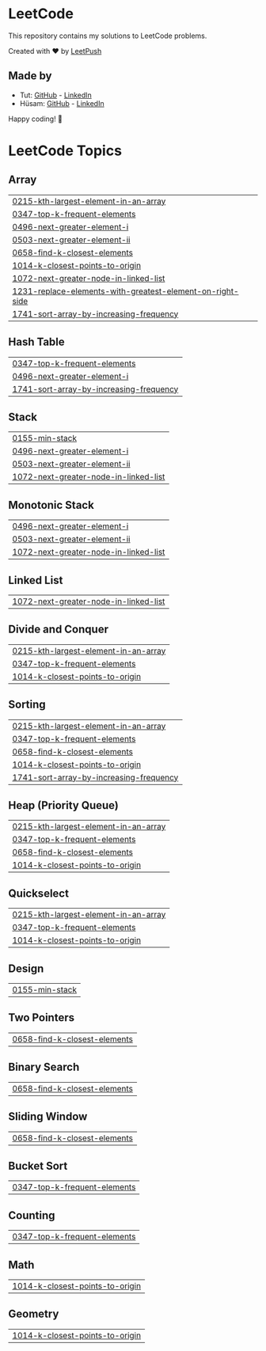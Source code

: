 # LeetCode

This repository contains my solutions to LeetCode problems.

Created with :heart: by [LeetPush](https://github.com/husamahmud/LeetPush)

 ## Made by 
 - Tut: [GitHub](https://github.com/TutTrue) - [LinkedIn](https://www.linkedin.com/in/mahmoud-hamdy-8b6825245/)
 - Hüsam: [GitHub](https://github.com/husamahmud) - [LinkedIn](https://www.linkedin.com/in/husamahmud/)

 Happy coding! 🚀
<!---LeetCode Topics Start-->
# LeetCode Topics
## Array
|  |
| ------- |
| [0215-kth-largest-element-in-an-array](https://github.com/subhang-IITD/Leetcode/tree/master/0215-kth-largest-element-in-an-array) |
| [0347-top-k-frequent-elements](https://github.com/subhang-IITD/Leetcode/tree/master/0347-top-k-frequent-elements) |
| [0496-next-greater-element-i](https://github.com/subhang-IITD/Leetcode/tree/master/0496-next-greater-element-i) |
| [0503-next-greater-element-ii](https://github.com/subhang-IITD/Leetcode/tree/master/0503-next-greater-element-ii) |
| [0658-find-k-closest-elements](https://github.com/subhang-IITD/Leetcode/tree/master/0658-find-k-closest-elements) |
| [1014-k-closest-points-to-origin](https://github.com/subhang-IITD/Leetcode/tree/master/1014-k-closest-points-to-origin) |
| [1072-next-greater-node-in-linked-list](https://github.com/subhang-IITD/Leetcode/tree/master/1072-next-greater-node-in-linked-list) |
| [1231-replace-elements-with-greatest-element-on-right-side](https://github.com/subhang-IITD/Leetcode/tree/master/1231-replace-elements-with-greatest-element-on-right-side) |
| [1741-sort-array-by-increasing-frequency](https://github.com/subhang-IITD/Leetcode/tree/master/1741-sort-array-by-increasing-frequency) |
## Hash Table
|  |
| ------- |
| [0347-top-k-frequent-elements](https://github.com/subhang-IITD/Leetcode/tree/master/0347-top-k-frequent-elements) |
| [0496-next-greater-element-i](https://github.com/subhang-IITD/Leetcode/tree/master/0496-next-greater-element-i) |
| [1741-sort-array-by-increasing-frequency](https://github.com/subhang-IITD/Leetcode/tree/master/1741-sort-array-by-increasing-frequency) |
## Stack
|  |
| ------- |
| [0155-min-stack](https://github.com/subhang-IITD/Leetcode/tree/master/0155-min-stack) |
| [0496-next-greater-element-i](https://github.com/subhang-IITD/Leetcode/tree/master/0496-next-greater-element-i) |
| [0503-next-greater-element-ii](https://github.com/subhang-IITD/Leetcode/tree/master/0503-next-greater-element-ii) |
| [1072-next-greater-node-in-linked-list](https://github.com/subhang-IITD/Leetcode/tree/master/1072-next-greater-node-in-linked-list) |
## Monotonic Stack
|  |
| ------- |
| [0496-next-greater-element-i](https://github.com/subhang-IITD/Leetcode/tree/master/0496-next-greater-element-i) |
| [0503-next-greater-element-ii](https://github.com/subhang-IITD/Leetcode/tree/master/0503-next-greater-element-ii) |
| [1072-next-greater-node-in-linked-list](https://github.com/subhang-IITD/Leetcode/tree/master/1072-next-greater-node-in-linked-list) |
## Linked List
|  |
| ------- |
| [1072-next-greater-node-in-linked-list](https://github.com/subhang-IITD/Leetcode/tree/master/1072-next-greater-node-in-linked-list) |
## Divide and Conquer
|  |
| ------- |
| [0215-kth-largest-element-in-an-array](https://github.com/subhang-IITD/Leetcode/tree/master/0215-kth-largest-element-in-an-array) |
| [0347-top-k-frequent-elements](https://github.com/subhang-IITD/Leetcode/tree/master/0347-top-k-frequent-elements) |
| [1014-k-closest-points-to-origin](https://github.com/subhang-IITD/Leetcode/tree/master/1014-k-closest-points-to-origin) |
## Sorting
|  |
| ------- |
| [0215-kth-largest-element-in-an-array](https://github.com/subhang-IITD/Leetcode/tree/master/0215-kth-largest-element-in-an-array) |
| [0347-top-k-frequent-elements](https://github.com/subhang-IITD/Leetcode/tree/master/0347-top-k-frequent-elements) |
| [0658-find-k-closest-elements](https://github.com/subhang-IITD/Leetcode/tree/master/0658-find-k-closest-elements) |
| [1014-k-closest-points-to-origin](https://github.com/subhang-IITD/Leetcode/tree/master/1014-k-closest-points-to-origin) |
| [1741-sort-array-by-increasing-frequency](https://github.com/subhang-IITD/Leetcode/tree/master/1741-sort-array-by-increasing-frequency) |
## Heap (Priority Queue)
|  |
| ------- |
| [0215-kth-largest-element-in-an-array](https://github.com/subhang-IITD/Leetcode/tree/master/0215-kth-largest-element-in-an-array) |
| [0347-top-k-frequent-elements](https://github.com/subhang-IITD/Leetcode/tree/master/0347-top-k-frequent-elements) |
| [0658-find-k-closest-elements](https://github.com/subhang-IITD/Leetcode/tree/master/0658-find-k-closest-elements) |
| [1014-k-closest-points-to-origin](https://github.com/subhang-IITD/Leetcode/tree/master/1014-k-closest-points-to-origin) |
## Quickselect
|  |
| ------- |
| [0215-kth-largest-element-in-an-array](https://github.com/subhang-IITD/Leetcode/tree/master/0215-kth-largest-element-in-an-array) |
| [0347-top-k-frequent-elements](https://github.com/subhang-IITD/Leetcode/tree/master/0347-top-k-frequent-elements) |
| [1014-k-closest-points-to-origin](https://github.com/subhang-IITD/Leetcode/tree/master/1014-k-closest-points-to-origin) |
## Design
|  |
| ------- |
| [0155-min-stack](https://github.com/subhang-IITD/Leetcode/tree/master/0155-min-stack) |
## Two Pointers
|  |
| ------- |
| [0658-find-k-closest-elements](https://github.com/subhang-IITD/Leetcode/tree/master/0658-find-k-closest-elements) |
## Binary Search
|  |
| ------- |
| [0658-find-k-closest-elements](https://github.com/subhang-IITD/Leetcode/tree/master/0658-find-k-closest-elements) |
## Sliding Window
|  |
| ------- |
| [0658-find-k-closest-elements](https://github.com/subhang-IITD/Leetcode/tree/master/0658-find-k-closest-elements) |
## Bucket Sort
|  |
| ------- |
| [0347-top-k-frequent-elements](https://github.com/subhang-IITD/Leetcode/tree/master/0347-top-k-frequent-elements) |
## Counting
|  |
| ------- |
| [0347-top-k-frequent-elements](https://github.com/subhang-IITD/Leetcode/tree/master/0347-top-k-frequent-elements) |
## Math
|  |
| ------- |
| [1014-k-closest-points-to-origin](https://github.com/subhang-IITD/Leetcode/tree/master/1014-k-closest-points-to-origin) |
## Geometry
|  |
| ------- |
| [1014-k-closest-points-to-origin](https://github.com/subhang-IITD/Leetcode/tree/master/1014-k-closest-points-to-origin) |
<!---LeetCode Topics End-->